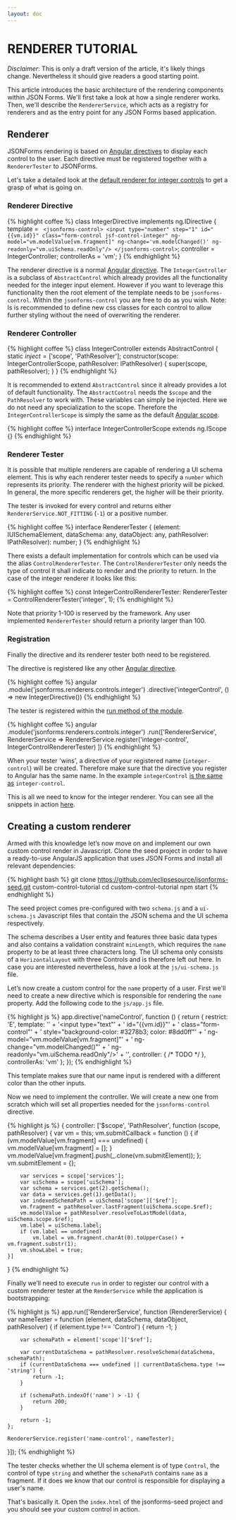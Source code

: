 ```yaml
---
layout: doc
---
```

RENDERER TUTORIAL
=================
*Disclaimer*: This is only a draft version of the article, it's likely things change. Nevertheless it should give readers a good starting point.

This article introduces the basic architecture of the rendering components within JSON Forms. We'll first take a look at how a single renderer works. Then, we'll describe the ```RendererService```, which acts as a registry for renderers and as the entry point for any JSON Forms based application.

Renderer
--------
JSONForms rendering is based on [Angular directives](https://docs.angularjs.org/guide/directive) to display each control to the user. Each directive must be registered together with a ```RendererTester``` to JSONForms.

Let's take a detailed look at the [default renderer for integer controls](https://github.com/eclipsesource/jsonforms/blob/master/src/components/renderers/controls/integer/integer-directive.ts) to get a grasp of what is going on.

### Renderer Directive ###

{% highlight coffee %}
class IntegerDirective implements ng.IDirective {
    template = `
    <jsonforms-control>
      <input type="number"
             step="1"
             id="{{vm.id}}"
             class="form-control jsf-control-integer"
             ng-model="vm.modelValue[vm.fragment]"
             ng-change='vm.modelChanged()'
             ng-readonly="vm.uiSchema.readOnly"/>
    </jsonforms-control>`;
    controller = IntegerController;
    controllerAs = 'vm';
}
{% endhighlight %}

The renderer directive is a normal [Angular directive](https://docs.angularjs.org/guide/directive). The ```IntegerController``` is a subclass of ```AbstractControl``` which already provides all the functionality needed for the integer input element. However if you want to leverage this functionality then the root element of the template needs to be ```jsonforms-control```. Within the ```jsonforms-control``` you are free to do as you wish. Note: Is is recommended to define new css classes for each control to allow further styling without the need of overwriting the renderer.

### Renderer Controller ###

{% highlight coffee %}
class IntegerController extends AbstractControl {
    static $inject = ['$scope', 'PathResolver'];
    constructor(scope: IntegerControllerScope, pathResolver: IPathResolver) {
        super(scope, pathResolver);
    }
}
{% endhighlight %}

It is recommended to extend ```AbstractControl``` since it already provides a lot of default functionality. The ```AbstractControl``` needs the ```$scope``` and the ```PathResolver``` to work with. These variables can simply be injected. Here we do not need any specialization to the scope. Therefore the ```IntegerControllerScope``` is simply the same as the default [Angular scope](https://docs.angularjs.org/guide/scope).

{% highlight coffee %}
interface IntegerControllerScope extends ng.IScope {}
{% endhighlight %}

### Renderer Tester ###

It is possible that multiple renderers are capable of rendering a UI schema element. This is why each renderer tester needs to specify a ```number``` which represents its priority. The renderer with the highest priority will be picked. In general, the more specific renderers get, the higher will be their priority.

The tester is invoked for every control and returns either ```RendererService.NOT_FITTING``` (```-1```) or a positive number.

{% highlight coffee %}
interface RendererTester {
    (element: IUISchemaElement,
     dataSchema: any,
     dataObject: any,
     pathResolver: IPathResolver): number;
}
{% endhighlight %}

There exists a default implementation for controls which can be used via the alias ```ControlRendererTester```. The ```ControlRendererTester``` only needs the type of control it shall indicate to render and the priority to return. In the case of the integer renderer it looks like this:

{% highlight coffee %}
const IntegerControlRendererTester: RendererTester = ControlRendererTester('integer', 1);
{% endhighlight %}

Note that priority 1-100 is reserved by the framework. Any user implemented ```RendererTester``` should return a priority larger than 100.

### Registration ###

Finally the directive and its renderer tester both need to be registered.

The directive is registered like any other [Angular directive](https://docs.angularjs.org/guide/directive).

{% highlight coffee %}
angular
    .module('jsonforms.renderers.controls.integer')
    .directive('integerControl', () => new IntegerDirective())
{% endhighlight %}

The tester is registered within the [run method of the module](https://docs.angularjs.org/guide/module#module-loading-dependencies).

{% highlight coffee %}
angular
    .module('jsonforms.renderers.controls.integer')
    .run(['RendererService', RendererService =>
            RendererService.register('integer-control', IntegerControlRendererTester)
    ])
{% endhighlight %}

When your tester 'wins', a directive of your registered name (```integer-control```) will be created. Therefore make sure that the directive you register to Angular has the same name. In the example ```integerControl``` [is the same as](https://docs.angularjs.org/guide/directive#normalization) ```integer-control```.

This is all we need to know for the integer renderer. You can see all the snippets in action [here](https://github.com/eclipsesource/jsonforms/blob/master/src/components/renderers/controls/integer/integer-directive.ts).

Creating a custom renderer
--------------------------
Armed with this knowledge let’s now move on and implement our own custom control render in Javascript. Clone the seed project in order to have a ready-to-use AngularJS application that uses JSON Forms and install all relevant dependencies:

{% highlight bash %}
git clone https://github.com/eclipsesource/jsonforms-seed.git custom-control-tutorial
cd custom-control-tutorial
npm start
{% endhighlight %}

The seed project comes pre-configured with two ```schema.js``` and a ```ui-schema.js``` Javascript files that contain the JSON schema and the UI schema respectively.

The schema describes a User entity and features three basic data types and also contains a validation constraint ```minLength```, which requires the ```name``` property to be at least three characters long.
The UI schema only consists of a ```HorizontalLayout``` with three Controls and is therefore left out here. In case you are interested nevertheless, have a look at the ```js/ui-schema.js``` file.

Let’s now create a custom control for the ```name``` property of a user. First we'll need to create a new directive which is responsible for rendering the ```name``` property. Add the following code to the ```js/app.js``` file.

{% highlight js %}
app.directive('nameControl', function () {
    return {
        restrict: 'E',
        template: '<jsonforms-control>' +
        '<input type="text"' +
        ' id="{{vm.id}}"' +
        ' class="form-control"' +
        ' style="background-color: #3278b3; color: #8dd0ff"' +
        ' ng-model="vm.modelValue[vm.fragment]"' +
        ' ng-change="vm.modelChanged()"' +
        ' ng-readonly="vm.uiSchema.readOnly"/>' +
        '</jsonforms-control>',
        controller: { /* TODO */ },
        controllerAs: 'vm'
    };
});
{% endhighlight %}

This template makes sure that our name input is rendered with a different color than the other inputs.

Now we need to implement the controller. We will create a new one from scratch which will set all properties needed for the ```jsonforms-control``` directive.

{% highlight js %}
{
    controller: ['$scope', 'PathResolver', function (scope, pathResolver) {
        var vm = this;
        vm.submitCallback = function () {
            if (vm.modelValue[vm.fragment] === undefined) {
                vm.modelValue[vm.fragment] = [];
            }
            vm.modelValue[vm.fragment].push(_.clone(vm.submitElement));
        };
        vm.submitElement = {};

        var services = scope['services'];
        var uiSchema = scope['uiSchema'];
        var schema = services.get(2).getSchema();
        var data = services.get(1).getData();
        var indexedSchemaPath = uiSchema['scope']['$ref'];
        vm.fragment = pathResolver.lastFragment(uiSchema.scope.$ref);
        vm.modelValue = pathResolver.resolveToLastModel(data, uiSchema.scope.$ref);
        vm.label = uiSchema.label;
        if (vm.label == undefined)
            vm.label = vm.fragment.charAt(0).toUpperCase() + vm.fragment.substr(1);
        vm.showLabel = true;
    }]
}
{% endhighlight %}

Finally we’ll need to execute ```run``` in order to register our control with a custom renderer tester at the ```RenderService``` while the application is bootstrapping:

{% highlight js %}
app.run(['RendererService', function (RendererService) {
    var nameTester = function (element, dataSchema, dataObject, pathResolver) {
        if (element.type !== 'Control') {
            return -1;
        }

        var schemaPath = element['scope']['$ref'];

        var currentDataSchema = pathResolver.resolveSchema(dataSchema, schemaPath);
        if (currentDataSchema === undefined || currentDataSchema.type !== 'string') {
            return -1;
        }

        if (schemaPath.indexOf('name') > -1) {
            return 200;
        }

        return -1;
    };

    RendererService.register('name-control', nameTester);
}]);
{% endhighlight %}

The tester checks whether the UI schema element is of type ```Control```, the control of type ```string``` and whether the ```schemaPath``` contains ```name```  as a fragment. If it does we know that our control is responsible for displaying a user's name.

That's basically it. Open the ```index.html``` of the jsonforms-seed project and you should see your custom control in action.
